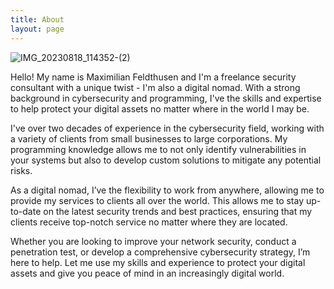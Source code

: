 ```yaml
---
title: About
layout: page
---
```


![IMG_20230818_114352-(2)](https://github.com/maximilianfeldthusen/maximilianfeldthusen.github.io/assets/96908021/e3efa8f5-2304-4cc8-b3ac-cb3c0c960765)


<p>Hello! My name is Maximilian Feldthusen and I'm a freelance security consultant with a unique twist - I'm also a digital nomad. With a strong background in cybersecurity and programming, I've the skills and expertise to help protect your digital assets no matter where in the world I may be.

I've over two decades of experience in the cybersecurity field, working with a variety of clients from small businesses to large corporations. My programming knowledge allows me to not only identify vulnerabilities in your systems but also to develop custom solutions to mitigate any potential risks.

As a digital nomad, I’ve the flexibility to work from anywhere, allowing me to provide my services to clients all over the world. This allows me to stay up-to-date on the latest security trends and best practices, ensuring that my clients receive top-notch service no matter where they are located.

Whether you are looking to improve your network security, conduct a penetration test, or develop a comprehensive cybersecurity strategy, I’m here to help. Let me use my skills and experience to protect your digital assets and give you peace of mind in an increasingly digital world.</p>



